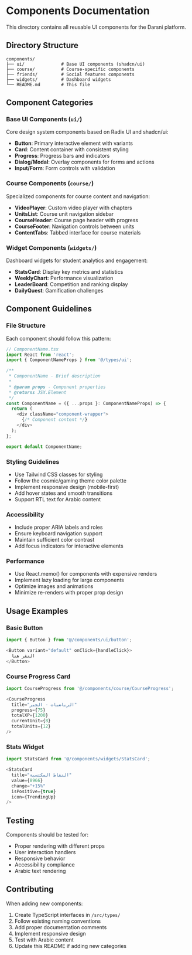 
# Components Documentation

This directory contains all reusable UI components for the Darsni platform.

## Directory Structure

```
components/
├── ui/              # Base UI components (shadcn/ui)
├── course/          # Course-specific components  
├── friends/         # Social features components
├── widgets/         # Dashboard widgets
└── README.md        # This file
```

## Component Categories

### Base UI Components (`ui/`)
Core design system components based on Radix UI and shadcn/ui:
- **Button**: Primary interactive element with variants
- **Card**: Content container with consistent styling
- **Progress**: Progress bars and indicators
- **Dialog/Modal**: Overlay components for forms and actions
- **Input/Form**: Form controls with validation

### Course Components (`course/`)
Specialized components for course content and navigation:
- **VideoPlayer**: Custom video player with chapters
- **UnitsList**: Course unit navigation sidebar
- **CourseHeader**: Course page header with progress
- **CourseFooter**: Navigation controls between units
- **ContentTabs**: Tabbed interface for course materials

### Widget Components (`widgets/`)
Dashboard widgets for student analytics and engagement:
- **StatsCard**: Display key metrics and statistics
- **WeeklyChart**: Performance visualization
- **LeaderBoard**: Competition and ranking display
- **DailyQuest**: Gamification challenges

## Component Guidelines

### File Structure
Each component should follow this pattern:
```typescript
// ComponentName.tsx
import React from 'react';
import { ComponentNameProps } from '@/types/ui';

/**
 * ComponentName - Brief description
 * 
 * @param props - Component properties
 * @returns JSX.Element
 */
const ComponentName = ({ ...props }: ComponentNameProps) => {
  return (
    <div className="component-wrapper">
      {/* Component content */}
    </div>
  );
};

export default ComponentName;
```

### Styling Guidelines
- Use Tailwind CSS classes for styling
- Follow the cosmic/gaming theme color palette
- Implement responsive design (mobile-first)
- Add hover states and smooth transitions
- Support RTL text for Arabic content

### Accessibility
- Include proper ARIA labels and roles
- Ensure keyboard navigation support
- Maintain sufficient color contrast
- Add focus indicators for interactive elements

### Performance
- Use React.memo() for components with expensive renders
- Implement lazy loading for large components
- Optimize images and animations
- Minimize re-renders with proper prop design

## Usage Examples

### Basic Button
```typescript
import { Button } from '@/components/ui/button';

<Button variant="default" onClick={handleClick}>
  النقر هنا
</Button>
```

### Course Progress Card
```typescript
import CourseProgress from '@/components/course/CourseProgress';

<CourseProgress
  title="الرياضيات - الجبر"
  progress={75}
  totalXP={1200}
  currentUnit={8}
  totalUnits={12}
/>
```

### Stats Widget
```typescript
import StatsCard from '@/components/widgets/StatsCard';

<StatsCard
  title="النقاط المكتسبة"
  value={8966}
  change="+15%"
  isPositive={true}
  icon={TrendingUp}
/>
```

## Testing

Components should be tested for:
- Proper rendering with different props
- User interaction handlers
- Responsive behavior
- Accessibility compliance
- Arabic text rendering

## Contributing

When adding new components:
1. Create TypeScript interfaces in `/src/types/`
2. Follow existing naming conventions
3. Add proper documentation comments
4. Implement responsive design
5. Test with Arabic content
6. Update this README if adding new categories
